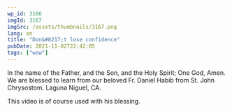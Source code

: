```yaml
---
wp_id: 3166
imgId: 3167
imgSrc: /assets/thumbnails/3167.png
lang: en
title: "Don&#8217;t lose confidence"
pubDate: 2021-11-02T22:42:05
tags: ["wow"]
---
```


<!-- page: 6 -->

<p>In the name of the Father, and the Son, and the Holy Spirit; One God, Amen. We are blessed to learn from our beloved Fr. Daniel Habib from St. John Chrysostom. Laguna Niguel, CA.</p>
<p>This video is of course used with his blessing.</p>
<p>&nbsp;</p>
